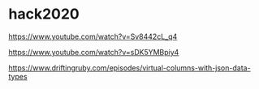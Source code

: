 # hack2020
https://www.youtube.com/watch?v=Sv8442cL_q4

https://www.youtube.com/watch?v=sDK5YMBpiy4

https://www.driftingruby.com/episodes/virtual-columns-with-json-data-types

